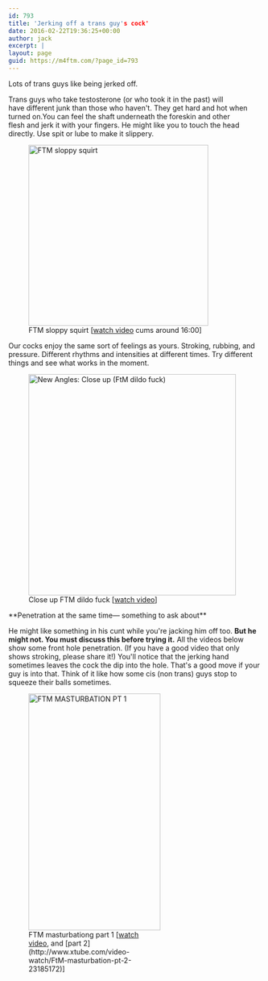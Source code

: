 ```yaml
---
id: 793
title: 'Jerking off a trans guy's cock'
date: 2016-02-22T19:36:25+00:00
author: jack
excerpt: |
layout: page
guid: https://m4ftm.com/?page_id=793
---
```

Lots of trans guys like being jerked off.

Trans guys who take testosterone (or who took it in the past) will have different junk than those who haven't. They get hard and hot when turned on.You can feel the shaft underneath the foreskin and other flesh and jerk it with your fingers. He might like you to touch the head directly. Use spit or lube to make it slippery.

<figure id="attachment_814" aria-describedby="caption-attachment-814" style="width: 357px" class="wp-caption aligncenter"><a href="http://www.xtube.com/video-watch/FTM-sloppy-squirt-26478581" target="_blank" rel="noopener noreferrer"><img class="alignnone size-full wp-image-814" src="http://localhost:8888/wordpress/wp-content/uploads/2016/02/ftm-sloppy-squirt.png" alt="FTM sloppy squirt" width="357" height="359" srcset="http://localhost:8888/wordpress/wp-content/uploads/2016/02/ftm-sloppy-squirt.png 357w, http://localhost:8888/wordpress/wp-content/uploads/2016/02/ftm-sloppy-squirt-150x150.png 150w, http://localhost:8888/wordpress/wp-content/uploads/2016/02/ftm-sloppy-squirt-298x300.png 298w" sizes="(max-width: 357px) 100vw, 357px" /></a><figcaption id="caption-attachment-814" class="wp-caption-text">FTM sloppy squirt [<a href="http://www.xtube.com/video-watch/FTM-sloppy-squirt-26478581" target="_blank" rel="noopener noreferrer">watch video</a> cums around 16:00]</figcaption></figure>Our cocks enjoy the same sort of feelings as yours. Stroking, rubbing, and pressure. Different rhythms and intensities at different times. Try different things and see what works in the moment.

<figure id="attachment_815" aria-describedby="caption-attachment-815" style="width: 412px" class="wp-caption aligncenter"><a href="http://www.xtube.com/video-watch/New-angles-Close-up-FtM-dildo-fuck-23318051" target="_blank" rel="noopener noreferrer"><img class="alignnone size-full wp-image-815" src="http://localhost:8888/wordpress/wp-content/uploads/2016/02/new-angles-close-up-ftm-dildo-fuck.png" alt="New Angles: Close up (FtM dildo fuck)" width="412" height="439" srcset="http://localhost:8888/wordpress/wp-content/uploads/2016/02/new-angles-close-up-ftm-dildo-fuck.png 412w, http://localhost:8888/wordpress/wp-content/uploads/2016/02/new-angles-close-up-ftm-dildo-fuck-282x300.png 282w" sizes="(max-width: 412px) 100vw, 412px" /></a><figcaption id="caption-attachment-815" class="wp-caption-text">Close up FTM dildo fuck [<a href="http://www.xtube.com/video-watch/New-angles-Close-up-FtM-dildo-fuck-23318051" target="_blank" rel="noopener noreferrer">watch video</a>]</figcaption></figure>**Penetration at the same time— something to ask about**

He might like something in his cunt while you're jacking him off too. **But he might not. You must discuss this before trying it.** All the videos below show some front hole penetration. (If you have a good video that only shows stroking, please share it!) You'll notice that the jerking hand sometimes leaves the cock the dip into the hole. That's a good move if your guy is into that. Think of it like how some cis (non trans) guys stop to squeeze their balls sometimes.

<figure id="attachment_806" aria-describedby="caption-attachment-806" style="width: 262px" class="wp-caption aligncenter"><a href="http://www.xtube.com/video-watch/FtM-masturbation-pt-1-23185042" target="_blank" rel="noopener noreferrer"><img class="alignnone size-full wp-image-806" src="http://localhost:8888/wordpress/wp-content/uploads/2016/02/ftm-masturbation-pt-1.png" alt="FTM MASTURBATION PT 1" width="262" height="470" srcset="http://localhost:8888/wordpress/wp-content/uploads/2016/02/ftm-masturbation-pt-1.png 262w, http://localhost:8888/wordpress/wp-content/uploads/2016/02/ftm-masturbation-pt-1-167x300.png 167w" sizes="(max-width: 262px) 100vw, 262px" /></a><figcaption id="caption-attachment-806" class="wp-caption-text">FTM masturbationg part 1 [<a href="http://www.xtube.com/video-watch/FtM-masturbation-pt-1-23185042" target="_blank" rel="noopener noreferrer">watch video</a>, and [part 2](http://www.xtube.com/video-watch/FtM-masturbation-pt-2-23185172)]</figcaption></figure>&nbsp;

&nbsp;

&nbsp;

&nbsp;
